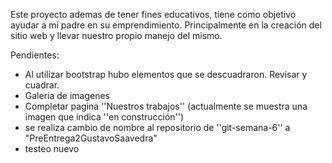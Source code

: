 Este proyecto ademas de tener fines educativos, tiene como objetivo ayudar a mi padre en su emprendimiento. Principalmente en la creación del sitio web y llevar nuestro propio manejo del mismo.

Pendientes:
- Al utilizar bootstrap hubo elementos que se descuadraron. Revisar y cuadrar.
- Galeria de imagenes
- Completar pagina ''Nuestros trabajos'' (actualmente se muestra una imagen que indica ''en construcción'')
- se realiza cambio de nombre al repositorio de ''git-semana-6'' a "PreEntrega2GustavoSaavedra"
- testeo nuevo